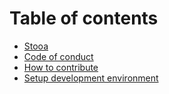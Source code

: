 # Table of contents

* [Stooa][home]
* [Code of conduct][conduct]
* [How to contribute][contribute]
* [Setup development environment][development]

[home]: README.md
[conduct]: CODE_OF_CONDUCT.md
[contribute]: CONTRIBUTING.md
[development]: docs/development.md
